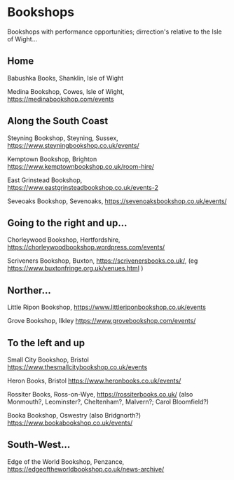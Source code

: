 # Bookshops

Bookshops with performance opportunities; dirrection's relative to the Isle of Wight...

## Home

Babushka Books, Shanklin, Isle of Wight

Medina Bookshop, Cowes, Isle of Wight, https://medinabookshop.com/events

## Along the South Coast

Steyning Bookshop, Steyning, Sussex, https://www.steyningbookshop.co.uk/events/

Kemptown Bookshop, Brighton https://www.kemptownbookshop.co.uk/room-hire/

East Grinstead Bookshop, https://www.eastgrinsteadbookshop.co.uk/events-2

Seveoaks Bookshop, Sevenoaks, https://sevenoaksbookshop.co.uk/events/

## Going to the right and up...

Chorleywood Bookshop, Hertfordshire, https://chorleywoodbookshop.wordpress.com/events/

Scriveners Bookshop, Buxton, https://scrivenersbooks.co.uk/, (eg https://www.buxtonfringe.org.uk/venues.html )

## Norther...

Little Ripon Bookshop, https://www.littleriponbookshop.co.uk/events

Grove Bookshop, Ilkley https://www.grovebookshop.com/events/ 

## To the left and up

Small City Bookshop, Bristol https://www.thesmallcitybookshop.co.uk/events

Heron Books, Bristol https://www.heronbooks.co.uk/events/

Rossiter Books, Ross-on-Wye, https://rossiterbooks.co.uk/ (also Monmouth?, Leominster?, Cheltenham?, Malvern?; Carol Bloomfield?)

Booka Bookshop, Oswestry (also Bridgnorth?) https://www.bookabookshop.co.uk/events/

## South-West...

Edge of the World Bookshop, Penzance, https://edgeoftheworldbookshop.co.uk/news-archive/
